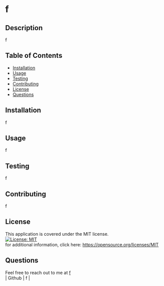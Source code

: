 # f
  ## Description
  f
  ## Table of Contents
  * [Installation](#installation)
  * [Usage](#usage)
  * [Testing](#testing)
  * [Contributing](#contributing)
  * [License](#license)
  * [Questions](#questions)
  ## Installation
  f
  ## Usage
  f
  ## Testing
  f
  ## Contributing
  f
  ## License
  This application is covered under the MIT license.\
  [![License: MIT](https://img.shields.io/badge/License-MIT-yellow.svg)](https://opensource.org/licenses/MIT)\
  for additional information, click here: https://opensource.org/licenses/MIT
  ## Questions
  Feel free to reach out to me at [f](mailto:f)\
  | Github | f |
